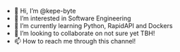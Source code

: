 - 👋 Hi, I’m @kepe-byte
- 👀 I’m interested in Software Engineering
- 🌱 I’m currently learning Python, RapidAPI and Dockers
- 💞️ I’m looking to collaborate on not sure yet TBH!
- 📫 How to reach me through this channel!

<!---
kepe-byte/kepe-byte is a ✨ special ✨ repository because its `README.md` (this file) appears on your GitHub profile.
You can click the Preview link to take a look at your changes.
--->

